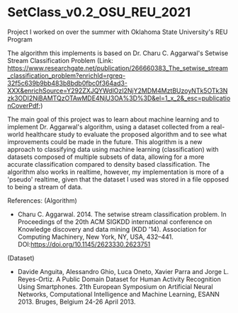 # SetClass_v0.2_OSU_REU_2021
Project I worked on over the summer with Oklahoma State University's REU Program

The algorithm this implements is based on Dr. Charu C. Aggarwal's Setwise Stream Classification Problem 
(Link: https://www.researchgate.net/publication/266660383_The_setwise_stream_classification_problem?enrichId=rgreq-32f5c639b9bb483b8bdb0fbc0f364ad3-XXX&enrichSource=Y292ZXJQYWdlOzI2NjY2MDM4MztBUzoyNTk5OTk3Nzk3ODI2NjBAMTQzOTAwMDE4NjU3OA%3D%3D&el=1_x_2&_esc=publicationCoverPdf;)

The main goal of this project was to learn about machine learning and to implement Dr. Aggarwal's algorithm, using a dataset collected from a real-world healthcare study to evaluate the proposed algorithm and to see what improvements could be made in the future. This alogrithm is a new approach to classifying data using machine learning (classification) with datasets composed of multiple subsets of data, allowing for a more accurate classification compared to density based classification. The algorithm also works in realtime, however, my implementation is more of a 'pseudo' realtime, given that the dataset I used was stored in a file opposed to being a stream of data.

References:
(Algorithm)
- Charu C. Aggarwal. 2014. The setwise stream classification problem. In Proceedings of the 20th ACM SIGKDD international conference on Knowledge discovery and data mining (KDD '14). Association for Computing Machinery, New York, NY, USA, 432–441. DOI:https://doi.org/10.1145/2623330.2623751
  
(Dataset)
- Davide Anguita, Alessandro Ghio, Luca Oneto, Xavier Parra and Jorge L. Reyes-Ortiz. A Public Domain Dataset for Human Activity Recognition Using Smartphones. 21th European Symposium on Artificial Neural Networks, Computational Intelligence and Machine Learning, ESANN 2013. Bruges, Belgium 24-26 April 2013.
